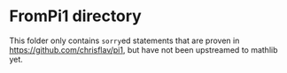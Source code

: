# FromPi1 directory

This folder only contains `sorry`ed statements that are proven
in https://github.com/chrisflav/pi1, but have not been upstreamed to mathlib yet.
